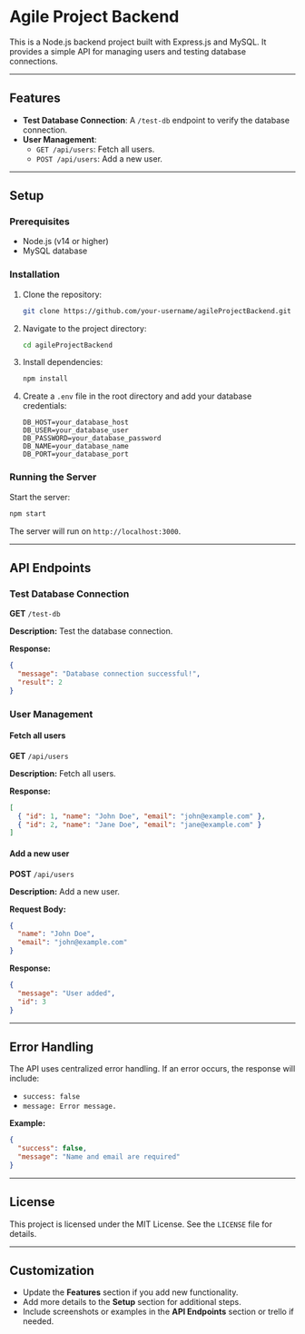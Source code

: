 # Agile Project Backend

This is a Node.js backend project built with Express.js and MySQL. It provides a simple API for managing users and testing database connections.

---

## Features
- **Test Database Connection**: A `/test-db` endpoint to verify the database connection.
- **User Management**:
  - `GET /api/users`: Fetch all users.
  - `POST /api/users`: Add a new user.

---

## Setup

### Prerequisites
- Node.js (v14 or higher)
- MySQL database

### Installation

1. Clone the repository:
   ```bash
   git clone https://github.com/your-username/agileProjectBackend.git
   ```
2. Navigate to the project directory:
   ```bash
   cd agileProjectBackend
   ```
3. Install dependencies:
   ```bash
   npm install
   ```
4. Create a `.env` file in the root directory and add your database credentials:
   ```env
   DB_HOST=your_database_host
   DB_USER=your_database_user
   DB_PASSWORD=your_database_password
   DB_NAME=your_database_name
   DB_PORT=your_database_port
   ```

### Running the Server

Start the server:
```bash
npm start
```
The server will run on `http://localhost:3000`.

---

## API Endpoints

### Test Database Connection
**GET** `/test-db`

**Description:** Test the database connection.

**Response:**
```json
{
  "message": "Database connection successful!",
  "result": 2
}
```

### User Management

#### Fetch all users
**GET** `/api/users`

**Description:** Fetch all users.

**Response:**
```json
[
  { "id": 1, "name": "John Doe", "email": "john@example.com" },
  { "id": 2, "name": "Jane Doe", "email": "jane@example.com" }
]
```

#### Add a new user
**POST** `/api/users`

**Description:** Add a new user.

**Request Body:**
```json
{
  "name": "John Doe",
  "email": "john@example.com"
}
```

**Response:**
```json
{
  "message": "User added",
  "id": 3
}
```

---

## Error Handling

The API uses centralized error handling. If an error occurs, the response will include:
- `success: false`
- `message: Error message.`

**Example:**
```json
{
  "success": false,
  "message": "Name and email are required"
}
```

---

## License
This project is licensed under the MIT License. See the `LICENSE` file for details.

---

## Customization
- Update the **Features** section if you add new functionality.
- Add more details to the **Setup** section for additional steps.
- Include screenshots or examples in the **API Endpoints** section or trello if needed.
